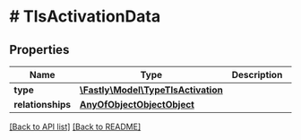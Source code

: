 # # TlsActivationData

## Properties

Name | Type | Description | Notes
------------ | ------------- | ------------- | -------------
**type** | [**\Fastly\Model\TypeTlsActivation**](TypeTlsActivation.md) |  | [optional]
**relationships** | [**AnyOfObjectObjectObject**](AnyOfObjectObjectObject.md) |  | [optional]

[[Back to API list]](../../README.md#endpoints) [[Back to README]](../../README.md)
